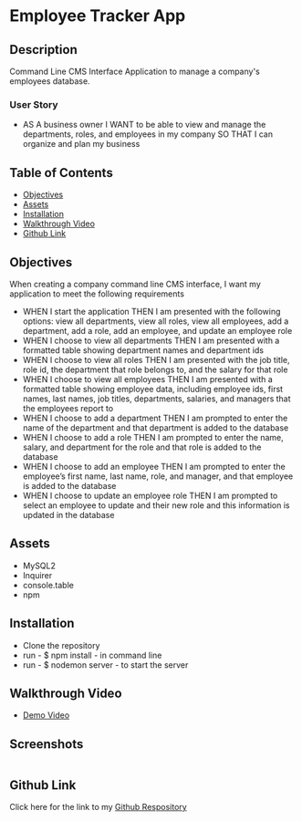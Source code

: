 # Employee Tracker App

## Description

Command Line CMS Interface Application to manage a company's employees database. 

### User Story

* AS A business owner
I WANT to be able to view and manage the departments, roles, and employees in my company SO THAT I can organize and plan my business

## Table of Contents

- [Objectives](#objectives)
- [Assets](#assets)
- [Installation](#installation)
- [Walkthrough Video](#walkthrough)
- [Github Link](#github-link)

## Objectives

When creating a company command line CMS interface, I want my application to meet the following requirements

* WHEN I start the application
THEN I am presented with the following options: view all departments, view all roles, view all employees, add a department, add a role, add an employee, and update an employee role
* WHEN I choose to view all departments
THEN I am presented with a formatted table showing department names and department ids
* WHEN I choose to view all roles
THEN I am presented with the job title, role id, the department that role belongs to, and the salary for that role
* WHEN I choose to view all employees
THEN I am presented with a formatted table showing employee data, including employee ids, first names, last names, job titles, departments, salaries, and managers that the employees report to
* WHEN I choose to add a department
THEN I am prompted to enter the name of the department and that department is added to the database
* WHEN I choose to add a role
THEN I am prompted to enter the name, salary, and department for the role and that role is added to the database
* WHEN I choose to add an employee
THEN I am prompted to enter the employee’s first name, last name, role, and manager, and that employee is added to the database
* WHEN I choose to update an employee role
THEN I am prompted to select an employee to update and their new role and this information is updated in the database

## Assets

* MySQL2
* Inquirer
* console.table 
* npm 

## Installation

* Clone the repository
* run - $ npm install - in command line
* run - $ nodemon server - to start the server 

## Walkthrough Video

* [Demo Video]()

## Screenshots

![]()

## Github Link

Click here for the link to my [Github Respository](https://github.com/Gdebortoli/antzOnaLog.ET.12.gd) 